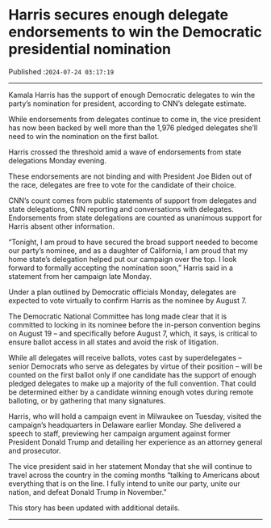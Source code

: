 # Harris secures enough delegate endorsements to win the Democratic presidential nomination

Published :`2024-07-24 03:17:19`

---

Kamala Harris has the support of enough Democratic delegates to win the party’s nomination for president, according to CNN’s delegate estimate.

While endorsements from delegates continue to come in, the vice president has now been backed by well more than the 1,976 pledged delegates she’ll need to win the nomination on the first ballot.

Harris crossed the threshold amid a wave of endorsements from state delegations Monday evening.

These endorsements are not binding and with President Joe Biden out of the race, delegates are free to vote for the candidate of their choice.

CNN’s count comes from public statements of support from delegates and state delegations, CNN reporting and conversations with delegates. Endorsements from state delegations are counted as unanimous support for Harris absent other information.

“Tonight, I am proud to have secured the broad support needed to become our party’s nominee, and as a daughter of California, I am proud that my home state’s delegation helped put our campaign over the top. I look forward to formally accepting the nomination soon,” Harris said in a statement from her campaign late Monday.

Under a plan outlined by Democratic officials Monday, delegates are expected to vote virtually to confirm Harris as the nominee by August 7.

The Democratic National Committee has long made clear that it is committed to locking in its nominee before the in-person convention begins on August 19 – and specifically before August 7, which, it says, is critical to ensure ballot access in all states and avoid the risk of litigation.

While all delegates will receive ballots, votes cast by superdelegates – senior Democrats who serve as delegates by virtue of their position – will be counted on the first ballot only if one candidate has the support of enough pledged delegates to make up a majority of the full convention. That could be determined either by a candidate winning enough votes during remote balloting, or by gathering that many signatures.

Harris, who will hold a campaign event in Milwaukee on Tuesday, visited the campaign’s headquarters in Delaware earlier Monday. She delivered a speech to staff, previewing her campaign argument against former President Donald Trump and detailing her experience as an attorney general and prosecutor.

The vice president said in her statement Monday that she will continue to travel across the country in the coming months “talking to Americans about everything that is on the line. I fully intend to unite our party, unite our nation, and defeat Donald Trump in November.”

This story has been updated with additional details.

---

